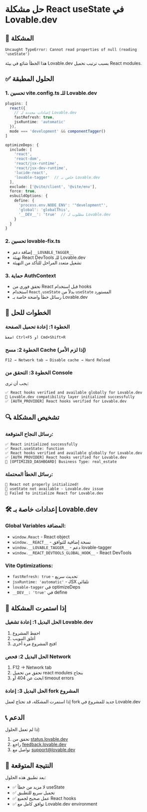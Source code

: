 # حل مشكلة React useState في Lovable.dev

## 🎯 المشكلة
```
Uncaught TypeError: Cannot read properties of null (reading 'useState')
```

هذا الخطأ شائع في بيئة Lovable.dev بسبب ترتيب تحميل React modules.

## ✅ الحلول المطبقة

### 1. **تحسين vite.config.ts للـ Lovable.dev**
```typescript
plugins: [
  react({
    // إعدادات محددة لـ Lovable.dev
    fastRefresh: true,
    jsxRuntime: 'automatic'
  }),
  mode === 'development' && componentTagger()
]

optimizeDeps: {
  include: [
    'react',
    'react-dom', 
    'react/jsx-runtime',
    'react/jsx-dev-runtime',
    'lucide-react',
    'lovable-tagger'  // خاص بـ Lovable.dev
  ],
  exclude: ['@vite/client', '@vite/env'],
  force: true,
  esbuildOptions: {
    define: {
      'process.env.NODE_ENV': '"development"',
      'global': 'globalThis',
      '__DEV__': 'true'  // مطلوب لـ Lovable.dev
    }
  }
}
```

### 2. **تحسين lovable-fix.ts**
- إضافة دعم `__LOVABLE_TAGGER__`
- تهيئة React DevTools للـ Lovable.dev
- تشغيل متعدد المراحل للتأكد من التهيئة

### 3. **حماية AuthContext**
- تحقق فوري من React قبل استخدام hooks
- استخدام `React.useState` بدلاً من `useState` المستورد
- رسائل خطأ واضحة خاصة بـ Lovable.dev

## 🚀 الخطوات للحل

### الخطوة 1: إعادة تحميل الصفحة
```
اضغط Ctrl+F5 أو Cmd+Shift+R
```

### الخطوة 2: مسح Cache (إذا لزم الأمر)
```
F12 → Network tab → Disable cache → Hard Reload
```

### الخطوة 3: التحقق من Console
يجب أن ترى:
```
✅ React hooks verified and available globally for Lovable.dev
🔧 Lovable.dev compatibility layer initialized successfully
✅ [AUTH_PROVIDER] React hooks verified for Lovable.dev
```

## 🔍 تشخيص المشكلة

### رسائل النجاح المتوقعة:
```
✅ React initialized successfully
✅ React.useState: function
✅ React hooks verified and available globally for Lovable.dev
✅ [AUTH_PROVIDER] React hooks verified for Lovable.dev
🚀 [OPTIMIZED_DASHBOARD] Business Type: real_estate
```

### رسائل الخطأ المحتملة:
```
🚨 React not properly initialized!
🚨 useState not available - Lovable.dev issue
🚨 Failed to initialize React for Lovable.dev
```

## 🛠️ إعدادات خاصة بـ Lovable.dev

### Global Variables المضافة:
- `window.React` - React object
- `window.__REACT__` - نسخة إضافية للتوافق
- `window.__LOVABLE_TAGGER__` - دعم lovable-tagger
- `window.__REACT_DEVTOOLS_GLOBAL_HOOK__` - React DevTools

### Vite Optimizations:
- `fastRefresh: true` - تحديث سريع
- `jsxRuntime: 'automatic'` - JSX تلقائي
- `lovable-tagger` في optimizeDeps
- `__DEV__: 'true'` في define

## 🔄 إذا استمرت المشكلة

### الحل البديل 1: إعادة تشغيل Lovable.dev
1. احفظ المشروع
2. أغلق التبويب
3. افتح المشروع مرة أخرى

### الحل البديل 2: فحص Network
1. F12 → Network tab
2. تحقق من تحميل react modules بنجاح
3. ابحث عن 404 أو timeout errors

### الحل البديل 3: إعادة fork المشروع
إذا استمرت المشكلة، قد تحتاج لعمل fork جديد للمشروع في Lovable.dev

## 📞 الدعم

إذا لم تعمل الحلول:
1. تحقق من [status.lovable.dev](https://status.lovable.dev/)
2. راجع [feedback.lovable.dev](https://feedback.lovable.dev/)
3. تواصل مع support@lovable.dev

## 🎉 النتيجة المتوقعة

بعد تطبيق هذه الحلول:
- ✅ لا مزيد من خطأ useState
- ✅ تحميل سريع للتطبيق
- ✅ عمل صحيح لجميع React hooks
- ✅ توافق كامل مع Lovable.dev environment
